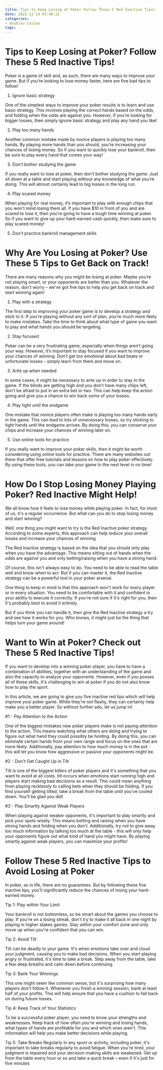```yaml
---
title: Tips to Keep Losing at Poker Follow These 5 Red Inactive Tips!
date: 2022-12-14 03:40:22
categories:
- Doubleu Casino
tags:
---
```



#  Tips to Keep Losing at Poker? Follow These 5 Red Inactive Tips!

Poker is a game of skill and, as such, there are many ways to improve your game. But if you’re looking to lose money faster, here are five bad tips to follow!

1. Ignore basic strategy

One of the simplest ways to improve your poker results is to learn and use basic strategy. This involves playing the correct hands based on the odds, and folding when the odds are against you. However, if you’re looking for bigger losses, then simply ignore basic strategy and play any hand you like!

2. Play too many hands

Another common mistake made by novice players is playing too many hands. By playing more hands than you should, you’re increasing your chances of losing money. So if you want to quickly lose your bankroll, then be sure to play every hand that comes your way!

3. Don’t bother studying the game

If you really want to lose at poker, then don’t bother studying the game. Just sit down at a table and start playing without any knowledge of what you’re doing. This will almost certainly lead to big losses in the long run.

4. Play scared money

When playing for real money, it’s important to play with enough chips that you won’t mind losing them all. If you have $10 in front of you and are scared to lose it, then you’re going to have a tough time winning at poker. So if you want to give up your hard-earned cash quickly, then make sure to play scared money!

5. Don't practice bankroll management skills

#  Why Are You Losing at Poker? Use These 5 Tips to Get Back on Track!

There are many reasons why you might be losing at poker. Maybe you’re not playing smart, or your opponents are better than you. Whatever the reason, don’t worry – we’ve got five tips to help you get back on track and start winning again!

1. Play with a strategy

The first step to improving your poker game is to develop a strategy and stick to it. If you’re playing without any sort of plan, you’re much more likely to make mistakes. Take the time to think about what type of game you want to play and what hands you should be targeting.

2. Stay focused

Poker can be a very frustrating game, especially when things aren’t going your way. However, it’s important to stay focused if you want to improve your chances of winning. Don’t get too emotional about bad beats or unfortunate losses – simply learn from them and move on.

3. Ante up when needed

In some cases, it might be necessary to ante up in order to stay in the game. If the blinds are getting high and you don’t have many chips left, don’t be afraid to put in an extra bet or two. This can help keep the action going and give you a chance to win back some of your losses.

4. Play tight until the endgame

One mistake that novice players often make is playing too many hands early in the game. This can lead to lots of unnecessary losses, so try sticking to tight hands until the endgame arrives. By doing this, you can conserve your chips and increase your chances of winning later on.

5. Use online tools for practice

If you really want to improve your poker skills, then it might be worth considering using online tools for practice. There are many websites out there that offer free tutorials and lessons on how to play poker effectively. By using these tools, you can take your game to the next level in no time!

#  How Do I Stop Losing Money Playing Poker? Red Inactive Might Help!

We all know how it feels to lose money while playing poker. In fact, for most of us, it's a regular occurrence. But what can you do to stop losing money and start winning?

Well, one thing you might want to try is the Red Inactive poker strategy. According to some experts, this approach can help reduce your overall losses and increase your chances of winning.

The Red Inactive strategy is based on the idea that you should only play when you have the advantage. This means sitting out of hands when the odds are against you and only betting/raising when you have a strong hand.

Of course, this isn't always easy to do. You need to be able to read the table well and know when to act. But if you can master it, the Red Inactive strategy can be a powerful tool in your poker arsenal.

One thing to keep in mind is that this approach won't work for every player or in every situation. You need to be comfortable with it and confident in your ability to execute it correctly. If you're not sure if it's right for you, then it's probably best to avoid it entirely.

But if you think you can handle it, then give the Red Inactive strategy a try and see how it works for you. Who knows, it might just be the thing that helps turn your game around!

#  Want to Win at Poker? Check out These 5 Red Inactive Tips!

If you want to develop into a winning poker player, you have to have a combination of abilities, together with an understanding of the game and also the capacity to analyze your opponents. However, even if you posses all of these skills, it's challenging to win at poker if you do not also know how to play the sport.

In this article, we are going to give you five inactive red tips which will help improve your poker game. While they're not flashy, they can certainly help make you a better player. So without further ado, let us jump in!

#1 - Pay Attention to the Action

One of the biggest mistakes new poker players make is not paying attention to the action. This means watching what others are doing and trying to figure out what hand they could possibly be holding. By doing this, you can eliminate certain hands from your own range and focus on the ones that are more likely. Additionally, pay attention to how much money is in the pot - this will let you know how aggressive or passive your opponents might be.

#2 - Don't Get Caught Up in Tilt

Tilt is one of the biggest killers of poker players and it's something that you want to avoid at all costs. tilt occurs when emotions start running high and players start making bad decisions as a result. This could mean anything from playing recklessly to calling bets when they should be folding. If you find yourself getting tilted, take a break from the table until you've cooled down. You'll be glad you did!

#3 - Play Smartly Against Weak Players

When playing against weaker opponents, it's important to play smartly and pick your spots wisely. This means betting and raising when you have strong hands and folding when you don't. Additionally, try not to give away too much information by talking too much at the table - this will only help your opponents figure out what kind of hand you might have. By playing smartly against weak players, you can maximize your profits!

#  Follow These 5 Red Inactive Tips to Avoid Losing at Poker

In poker, as in life, there are no guarantees. But by following these five inactive tips, you'll significantly reduce the chances of losing your hard-earned money.

Tip 1: Play within Your Limit

Your bankroll is not bottomless, so be smart about the games you choose to play. If you're on a losing streak, don't try to make it all back in one night by playing in higher stakes games. Stay within your comfort zone and only move up when you're confident that you can win.

Tip 2: Avoid Tilt

Tilt can be deadly to your game. It's when emotions take over and cloud your judgment, causing you to make bad decisions. When you start playing angry or frustrated, it's time to take a break. Step away from the table, take a few deep breaths and calm down before continuing.

Tip 3: Bank Your Winnings

This one might seem like common sense, but it's surprising how many players don't follow it. Whenever you finish a winning session, bank at least half of your profits. This will help ensure that you have a cushion to fall back on during future losses.

Tip 4: Keep Track of Your Statistics

To be a successful poker player, you need to know your strengths and weaknesses. Keep track of how often you're winning and losing hands, what types of hands are profitable for you and which ones aren't. This information will help you make better decisions while playing.

Tip 5: Take Breaks Regularly
In any sport or activity, including poker, it's important to take breaks regularly to avoid fatigue. When you're tired, your judgment is impaired and your decision-making skills are weakened. Get up from the table every hour or so and take a quick break – even if it's just for five minutes